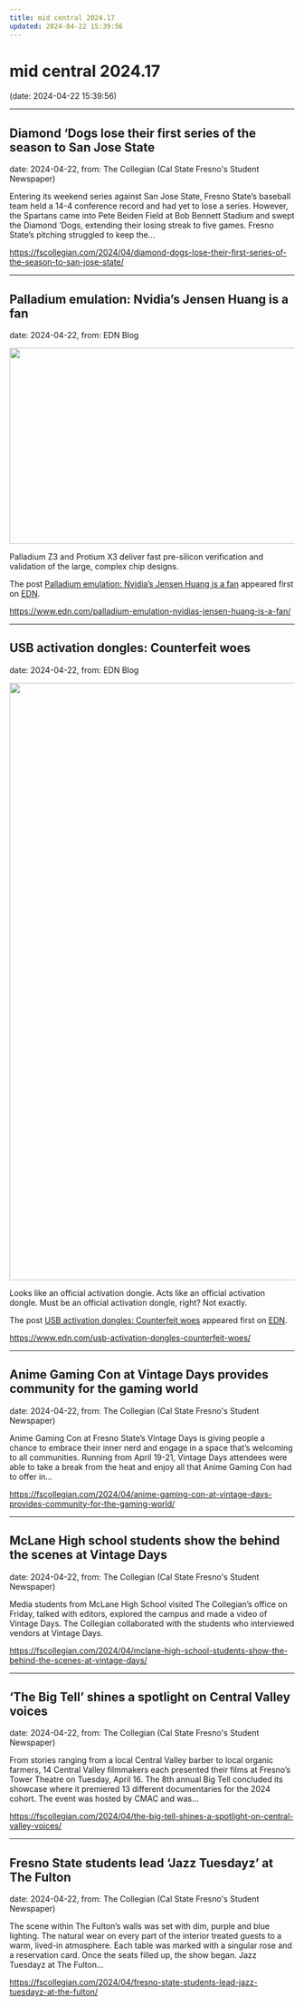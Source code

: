 ```yaml
---
title: mid central 2024.17
updated: 2024-04-22 15:39:56
---
```


# mid central 2024.17

(date: 2024-04-22 15:39:56)

---

## Diamond ‘Dogs lose their first series of the season to San Jose State

date: 2024-04-22, from: The Collegian (Cal State Fresno's Student Newspaper)

Entering its weekend series against San Jose State, Fresno State’s baseball team held a 14-4 conference record and had yet to lose a series. However, the Spartans came into Pete Beiden Field at Bob Bennett Stadium and swept the Diamond ‘Dogs, extending their losing streak to five games. Fresno State&#8217;s pitching struggled to keep the... 

<https://fscollegian.com/2024/04/diamond-dogs-lose-their-first-series-of-the-season-to-san-jose-state/>

---

## Palladium emulation: Nvidia’s Jensen Huang is a fan

date: 2024-04-22, from: EDN Blog

<img width="604" height="346" src="https://www.edn.com/wp-content/uploads/Fig-1-Palladium-Cadence.jpg?fit=604%2C346" class="webfeedsFeaturedVisual wp-post-image" alt="" style="display: block; margin-bottom: 5px; clear:both;max-width: 100%;" link_thumbnail="" decoding="async" fetchpriority="high" srcset="https://www.edn.com/wp-content/uploads/Fig-1-Palladium-Cadence.jpg?w=604 604w, https://www.edn.com/wp-content/uploads/Fig-1-Palladium-Cadence.jpg?w=300 300w" sizes="(max-width: 604px) 100vw, 604px" /><p>Palladium Z3 and Protium X3 deliver fast pre-silicon verification and validation of the large, complex chip designs.</p>
<p>The post <a href="https://www.edn.com/palladium-emulation-nvidias-jensen-huang-is-a-fan/" data-wpel-link="internal">Palladium emulation: Nvidia’s Jensen Huang is a fan</a> appeared first on <a href="https://www.edn.com" data-wpel-link="internal">EDN</a>.</p>
 

<https://www.edn.com/palladium-emulation-nvidias-jensen-huang-is-a-fan/>

---

## USB activation dongles: Counterfeit woes

date: 2024-04-22, from: EDN Blog

<img width="1400" height="1054" src="https://www.edn.com/wp-content/uploads/Installed_MacOS.jpg?fit=1400%2C1054" class="webfeedsFeaturedVisual wp-post-image" alt="" style="display: block; margin-bottom: 5px; clear:both;max-width: 100%;" link_thumbnail="" decoding="async" loading="lazy" srcset="https://www.edn.com/wp-content/uploads/Installed_MacOS.jpg?w=1400 1400w, https://www.edn.com/wp-content/uploads/Installed_MacOS.jpg?w=300 300w, https://www.edn.com/wp-content/uploads/Installed_MacOS.jpg?w=768 768w, https://www.edn.com/wp-content/uploads/Installed_MacOS.jpg?w=1024 1024w" sizes="(max-width: 1400px) 100vw, 1400px" /><p>Looks like an official activation dongle. Acts like an official activation dongle. Must be an official activation dongle, right? Not exactly.</p>
<p>The post <a href="https://www.edn.com/usb-activation-dongles-counterfeit-woes/" data-wpel-link="internal">USB activation dongles: Counterfeit woes</a> appeared first on <a href="https://www.edn.com" data-wpel-link="internal">EDN</a>.</p>
 

<https://www.edn.com/usb-activation-dongles-counterfeit-woes/>

---

## Anime Gaming Con at Vintage Days provides community for the gaming world

date: 2024-04-22, from: The Collegian (Cal State Fresno's Student Newspaper)

Anime Gaming Con at Fresno State’s Vintage Days is giving people a chance to embrace their inner nerd and engage in a space that’s welcoming to all communities. Running from April 19-21, Vintage Days attendees were able to take a break from the heat and enjoy all that Anime Gaming Con had to offer in... 

<https://fscollegian.com/2024/04/anime-gaming-con-at-vintage-days-provides-community-for-the-gaming-world/>

---

## McLane High school students show the behind the scenes at Vintage Days

date: 2024-04-22, from: The Collegian (Cal State Fresno's Student Newspaper)

Media students from McLane High School visited The Collegian&#8217;s office on Friday, talked with editors, explored the campus and made a video of Vintage Days. The Collegian collaborated with the students who interviewed vendors at Vintage Days. 

<https://fscollegian.com/2024/04/mclane-high-school-students-show-the-behind-the-scenes-at-vintage-days/>

---

## ‘The Big Tell’ shines a spotlight on Central Valley voices

date: 2024-04-22, from: The Collegian (Cal State Fresno's Student Newspaper)

From stories ranging from a local Central Valley barber to local organic farmers, 14 Central Valley filmmakers each presented their films at Fresno’s Tower Theatre on Tuesday, April 16. The 8th annual Big Tell concluded its showcase where it premiered 13 different documentaries for the 2024 cohort. The event was hosted by CMAC and was... 

<https://fscollegian.com/2024/04/the-big-tell-shines-a-spotlight-on-central-valley-voices/>

---

## Fresno State students lead ‘Jazz Tuesdayz’ at The Fulton

date: 2024-04-22, from: The Collegian (Cal State Fresno's Student Newspaper)

The scene within The Fulton’s walls was set with dim, purple and blue lighting. The natural wear on every part of the interior treated guests to a warm, lived-in atmosphere. Each table was marked with a singular rose and a reservation card. Once the seats filled up, the show began. Jazz Tuesdayz at The Fulton... 

<https://fscollegian.com/2024/04/fresno-state-students-lead-jazz-tuesdayz-at-the-fulton/>

